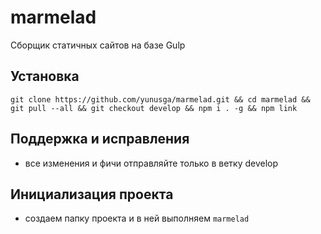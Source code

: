 # marmelad

Сборщик статичных сайтов на базе  Gulp

## Установка
```git clone https://github.com/yunusga/marmelad.git && cd marmelad && git pull --all && git checkout develop && npm i . -g && npm link```

## Поддержка и исправления
- все изменения и фичи отправляйте только в ветку develop

## Инициализация проекта
- создаем папку проекта и в ней выполняем ```marmelad```
